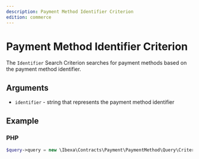 ```yaml
---
description: Payment Method Identifier Criterion
edition: commerce
---
```


# Payment Method Identifier Criterion

The `Identifier` Search Criterion searches for payment methods based on the payment method identifier.

## Arguments

- `identifier` - string that represents the payment method identifier

## Example

### PHP

``` php
$query->query = new \Ibexa\Contracts\Payment\PaymentMethod\Query\Criterion\Identifier('f7578972-e7f4-4cae-85dc-a7c74610204e');
```
